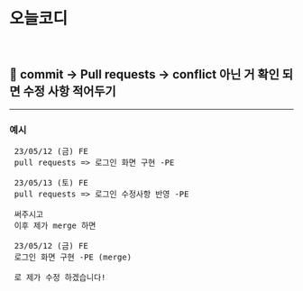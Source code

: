 # 오늘코디
<br>  

## 🤙 commit -> Pull requests -> conflict 아닌 거 확인 되면 수정 사항 적어두기
<hr/>

### 예시  

<pre>
 23/05/12 (금) FE
 pull requests => 로그인 화면 구현 -PE
 
 23/05/13 (토) FE
 pull requests => 로그인 수정사항 반영 -PE
 
 써주시고
 이후 제가 merge 하면
 
 23/05/12 (금) FE
 로그인 화면 구현 -PE (merge) 
 
 로 제가 수정 하겠습니다!
</pre>
